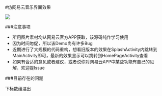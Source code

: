 #仿网易云音乐界面效果

 ![](http://upload-images.jianshu.io/upload_images/912181-4e36f164a0de0329.jpg?imageMogr2/auto-orient/strip)

###注意事项
- 所用图片素材均从网易云官方APP获取，该源码纯作学习使用
- 因为时间匆促，所以该Demo尚有许多Bug
- 近期进行了大规模的代码重构，想看旧版本的效果在SplashActivity内跳转到MainActivity即可，最新的效果显示可以跳转到HomePageActivity查看
- 如果有合适的意见或者建议，或者说你对网易云APP中某些功能有自己的见解，欢迎提Issue

###目前存在的问题

下标数组溢出
 
